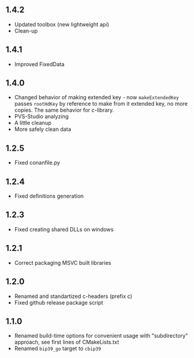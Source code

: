 ## 1.4.2
 - Updated toolbox (new lightweight api)
 - Clean-up

## 1.4.1
 - Improved FixedData

## 1.4.0
 - Changed behavior of making extended key - now `makeExtendedKey` passes `rootHdKey` by reference to make from it extended key, no more copies.
 The same behavior for c-library.
 - PVS-Studio analyzing
 - A little cleanup
 - More safely clean data
## 1.2.5
 - Fixed conanfile.py

## 1.2.4
 - Fixed definitions generation

## 1.2.3
 - Fixed creating shared DLLs on windows

## 1.2.1
 - Correct packaging MSVC built libraries

## 1.2.0
 - Renamed and standartized c-headers (prefix c)
 - Fixed github release package script

## 1.1.0
 - Renamed build-time options for convenient usage with "subdirectory" approach, see first lines of CMakeLists.txt
 - Renamed `bip39_go` target to `cbip39`